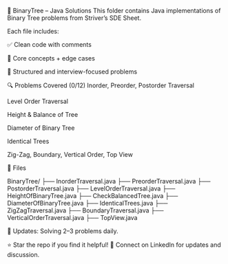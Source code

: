 📁 BinaryTree – Java Solutions
This folder contains Java implementations of Binary Tree problems from Striver’s SDE Sheet.

Each file includes:

✅ Clean code with comments

🧠 Core concepts + edge cases

📌 Structured and interview-focused problems

🔍 Problems Covered (0/12)
Inorder, Preorder, Postorder Traversal

Level Order Traversal

Height & Balance of Tree

Diameter of Binary Tree

Identical Trees

Zig-Zag, Boundary, Vertical Order, Top View

📂 Files

BinaryTree/
├── InorderTraversal.java
├── PreorderTraversal.java
├── PostorderTraversal.java
├── LevelOrderTraversal.java
├── HeightOfBinaryTree.java
├── CheckBalancedTree.java
├── DiameterOfBinaryTree.java
├── IdenticalTrees.java
├── ZigZagTraversal.java
├── BoundaryTraversal.java
├── VerticalOrderTraversal.java
├── TopView.java

📌 Updates: Solving 2–3 problems daily.

⭐ Star the repo if you find it helpful!
💬 Connect on LinkedIn for updates and discussion.
